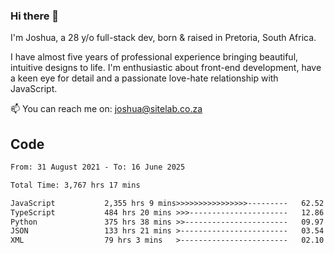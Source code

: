 ### Hi there 👋

I'm Joshua, a 28 y/o full-stack dev, born & raised in Pretoria, South Africa. 

I have almost five years of professional experience bringing beautiful, intuitive designs to life. I'm enthusiastic about front-end development, have a keen eye for detail and a passionate love-hate relationship with JavaScript.

📫 You can reach me on: joshua@sitelab.co.za

## **Code**

<!--START_SECTION:waka-->

```txt
From: 31 August 2021 - To: 16 June 2025

Total Time: 3,767 hrs 17 mins

JavaScript           2,355 hrs 9 mins>>>>>>>>>>>>>>>>---------   62.52 %
TypeScript           484 hrs 20 mins >>>----------------------   12.86 %
Python               375 hrs 38 mins >>-----------------------   09.97 %
JSON                 133 hrs 21 mins >------------------------   03.54 %
XML                  79 hrs 3 mins   >------------------------   02.10 %
```

<!--END_SECTION:waka-->
